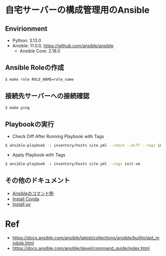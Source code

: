 # 自宅サーバーの構成管理用のAnsible

## Envirionment

- Python: 3.13.0
- Ansible: 11.0.0, https://github.com/ansible/ansible
  - Ansible Core: 2.18.0

## Ansible Roleの作成

```sh
$ make role ROLE_NAME=role_name
```

## 接続先サーバーへの接続確認

```sh
$ make ping
```

## Playbookの実行

- Check Diff After Running Playbook with Tags

```sh
$ ansible-playbook -i inventory/hosts site.yml --check --diff --tags init-vm
```

- Apply Playbook with Tags

```sh
$ ansible-playbook -i inventory/hosts site.yml --tags init-vm
```

## その他のドキュメント

- [Ansibleのコマンド例](docs/ansible-cmd.md)
- [Install Conda](docs/install-conda.md)
- [Install uv](docs/install-uv.md)

# Ref

- https://docs.ansible.com/ansible/latest/collections/ansible/builtin/apt_module.html
- https://docs.ansible.com/ansible/devel/command_guide/index.html
